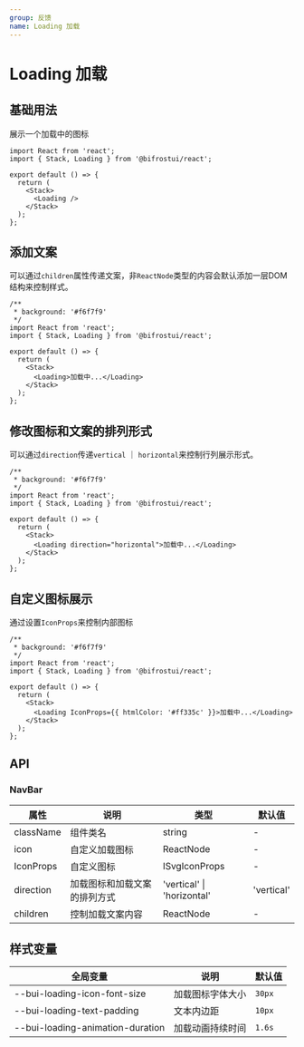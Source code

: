```yaml
---
group: 反馈
name: Loading 加载
---
```


# Loading 加载

## 基础用法

展示一个加载中的图标

```tsx
import React from 'react';
import { Stack, Loading } from '@bifrostui/react';

export default () => {
  return (
    <Stack>
      <Loading />
    </Stack>
  );
};
```

## 添加文案

可以通过`children`属性传递文案，非`ReactNode`类型的内容会默认添加一层DOM结构来控制样式。

```tsx
/**
 * background: '#f6f7f9'
 */
import React from 'react';
import { Stack, Loading } from '@bifrostui/react';

export default () => {
  return (
    <Stack>
      <Loading>加载中...</Loading>
    </Stack>
  );
};
```

## 修改图标和文案的排列形式

可以通过`direction`传递`vertical` ｜ `horizontal`来控制行列展示形式。

```tsx
/**
 * background: '#f6f7f9'
 */
import React from 'react';
import { Stack, Loading } from '@bifrostui/react';

export default () => {
  return (
    <Stack>
      <Loading direction="horizontal">加载中...</Loading>
    </Stack>
  );
};
```

## 自定义图标展示

通过设置`IconProps`来控制内部图标

```tsx
/**
 * background: '#f6f7f9'
 */
import React from 'react';
import { Stack, Loading } from '@bifrostui/react';

export default () => {
  return (
    <Stack>
      <Loading IconProps={{ htmlColor: '#ff335c' }}>加载中...</Loading>
    </Stack>
  );
};
```

## API

### NavBar

| 属性      | 说明                         | 类型                       | 默认值     |
| --------- | ---------------------------- | -------------------------- | ---------- |
| className | 组件类名                     | string                     | -          |
| icon      | 自定义加载图标               | ReactNode                  | -          |
| IconProps | 自定义图标                   | ISvgIconProps              | -          |
| direction | 加载图标和加载文案的排列方式 | 'vertical' \| 'horizontal' | 'vertical' |
| children  | 控制加载文案内容             | ReactNode                  | -          |

## 样式变量

| 全局变量                         | 说明             | 默认值 |
| -------------------------------- | ---------------- | ------ |
| --bui-loading-icon-font-size     | 加载图标字体大小 | `30px` |
| --bui-loading-text-padding       | 文本内边距       | `10px` |
| --bui-loading-animation-duration | 加载动画持续时间 | `1.6s` |
